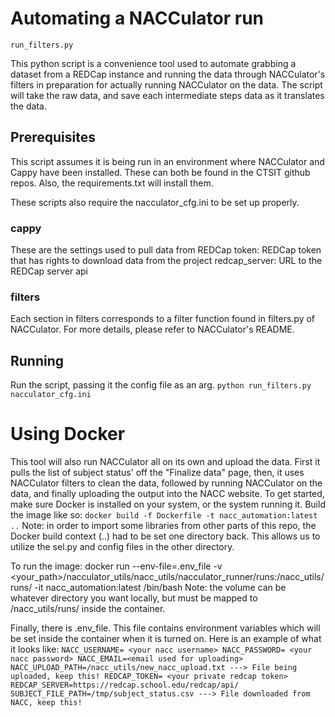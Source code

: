 # Automating a NACCulator run
`run_filters.py`

This python script is a convenience tool used to automate grabbing
a dataset from a REDCap instance and running the data through NACCulator's 
filters in preparation for actually running NACCulator on the data. 
The script will take the raw data, and save each intermediate steps data
as it translates the data.

## Prerequisites
This script assumes it is being run in an environment where NACCulator and
Cappy have been installed. These can both be found in the CTSIT github repos.
Also, the requirements.txt will install them.

These scripts also require the nacculator_cfg.ini to be set up properly.
### cappy
These are the settings used to pull data from REDCap
token: REDCap token that has rights to download data from the project
redcap_server: URL to the REDCap server api
### filters
Each section in filters corresponds to a filter function found in filters.py
of NACCulator. For more details, please refer to NACCulator's README.

## Running

Run the script, passing it the config file as an arg.
`python run_filters.py nacculator_cfg.ini`

# Using Docker
This tool will also run NACCulator all on its own and upload the data.
First it pulls the list of subject status' off the "Finalize data" page,
then, it uses NACCulator filters to clean the data, followed by running 
NACCulator on the data, and finally uploading the output into the NACC
website.
To get started, make sure Docker is installed on your system, or the system
running it.
Build the image like so:
`docker build -f Dockerfile -t nacc_automation:latest ..`
Note: in order to import some libraries from other parts of this repo, the 
Docker build context (..) had to be set one directory back. This allows us 
to utilize the sel.py and config files in the other directory.

To run the image:
docker run --env-file=.env_file -v <your_path>/nacculator_utils/nacc_utils/nacculator_runner/runs:/nacc_utils/runs/ -it nacc_automation:latest /bin/bash
Note: the volume can be whatever directory you want locally, but must be mapped to
/nacc_utils/runs/ inside the container.

Finally, there is .env_file.
This file contains environment variables which will be set inside the container
when it is turned on. Here is an example of what it looks like:
`NACC_USERNAME= <your nacc username>
NACC_PASSWORD= <your nacc password>
NACC_EMAIL=<email used for uploading>
NACC_UPLOAD_PATH=/nacc_utils/new_nacc_upload.txt ---> File being uploaded, keep this!
REDCAP_TOKEN= <your private redcap token>
REDCAP_SERVER=https://redcap.school.edu/redcap/api/
SUBJECT_FILE_PATH=/tmp/subject_status.csv ---> File downloaded from NACC, keep this!
`
